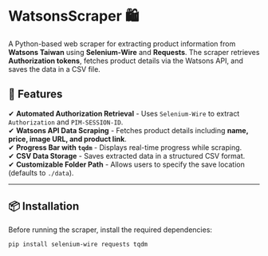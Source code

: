 # WatsonsScraper 🛍️

A Python-based web scraper for extracting product information from **Watsons Taiwan** using **Selenium-Wire** and **Requests**. The scraper retrieves **Authorization tokens**, fetches product details via the Watsons API, and saves the data in a CSV file.

## 📌 Features
✔ **Automated Authorization Retrieval** - Uses `Selenium-Wire` to extract `Authorization` and `PIM-SESSION-ID`.  
✔ **Watsons API Data Scraping** - Fetches product details including **name, price, image URL, and product link**.  
✔ **Progress Bar with `tqdm`** - Displays real-time progress while scraping.  
✔ **CSV Data Storage** - Saves extracted data in a structured CSV format.  
✔ **Customizable Folder Path** - Allows users to specify the save location (defaults to `./data`).  

---

## 📦 **Installation**
Before running the scraper, install the required dependencies:

```bash
pip install selenium-wire requests tqdm
